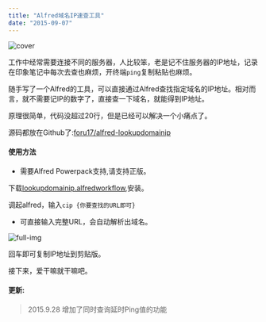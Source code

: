```yaml
---
title: "Alfred域名IP速查工具"
date: "2015-09-07"
---
```


![cover](https://static.is26.com/source/images/lookip.jpg)

工作中经常需要连接不同的服务器，人比较笨，老是记不住服务器的IP地址，记录在印象笔记中每次去查也麻烦，开终端`ping`复制粘贴也麻烦。

随手写了一个Alfred的工具，可以直接通过Alfred查找指定域名的IP地址。相对而言，就不需要记IP的数字了，直接查一下域名，就能得到IP地址。

原理很简单，代码没超过20行，但是已经可以解决一个小痛点了。

源码都放在Github了:[foru17/alfred-lookupdomainip](https://github.com/foru17/alfred-lookupdomainip)

#### 使用方法

- 需要Alfred Powerpack支持,请支持正版。

下载[lookupdomainip.alfredworkflow](https://github.com/foru17/alfred-lookupdomainip/raw/master/lookupdomainip.alfredworkflow),安装。

调起alfred，输入`cip {你要查找的URL即可}`

- 可直接输入完整URL，会自动解析出域名。

![full-img](https://static.is26.com/source/images/cip2.jpg)

回车即可复制IP地址到剪贴版。

接下来，爱干嘛就干嘛吧。

#### 更新:

> 2015.9.28 增加了同时查询延时Ping值的功能
